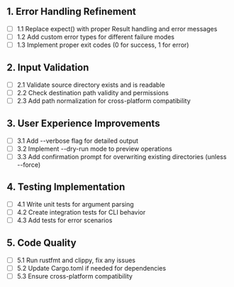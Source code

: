 ## 1. Error Handling Refinement
- [ ] 1.1 Replace expect() with proper Result handling and error messages
- [ ] 1.2 Add custom error types for different failure modes
- [ ] 1.3 Implement proper exit codes (0 for success, 1 for error)

## 2. Input Validation
- [ ] 2.1 Validate source directory exists and is readable
- [ ] 2.2 Check destination path validity and permissions
- [ ] 2.3 Add path normalization for cross-platform compatibility

## 3. User Experience Improvements
- [ ] 3.1 Add --verbose flag for detailed output
- [ ] 3.2 Implement --dry-run mode to preview operations
- [ ] 3.3 Add confirmation prompt for overwriting existing directories (unless --force)

## 4. Testing Implementation
- [ ] 4.1 Write unit tests for argument parsing
- [ ] 4.2 Create integration tests for CLI behavior
- [ ] 4.3 Add tests for error scenarios

## 5. Code Quality
- [ ] 5.1 Run rustfmt and clippy, fix any issues
- [ ] 5.2 Update Cargo.toml if needed for dependencies
- [ ] 5.3 Ensure cross-platform compatibility